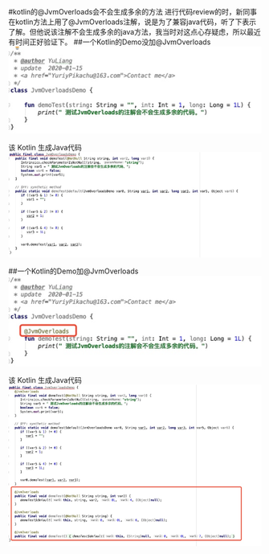 #kotlin的@JvmOverloads会不会生成多余的方法
进行代码review的时，新同事在kotlin方法上用了@JvmOverloads注解，说是为了兼容java代码，听了下表示了解。但他说该注解不会生成多余的java方法，我当时对这点心存疑虑，所以最近有时间正好验证下。
##一个Kotlin的Demo没加@JvmOverloads
![](media/15790592349897/15790597042506.jpg)

该 Kotlin 生成Java代码
![](media/15790592349897/15790598944718.jpg)

##一个Kotlin的Demo加@JvmOverloads
![](media/15790592349897/15790599546708.jpg)

该 Kotlin 生成Java代码
![](media/15790592349897/15790600328783.jpg)
